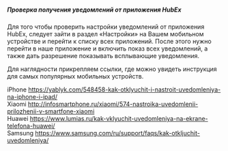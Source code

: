 
<h5 id="csweb">Проверка получения уведомлений от приложения HubEx</h5>

Для того чтобы проверить настройки уведомлений от приложения HubEx, следует зайти в раздел «Настройки» на Вашем мобильном устройстве и перейти к списку всех приложений. После этого нужно перейти в наше приложение и включить показ  всех уведомлений, а также дать разрешение показывать всплывающие уведомления. 

Для наглядности прикрепляем ссылки, где можно увидеть инструкция для самых популярных мобильных устройств.

<p>iPhone <a href="https://yablyk.com/548458-kak-otklyuchit-i-nastroit-uvedomleniya-na-iphone-i-ipad/">https://yablyk.com/548458-kak-otklyuchit-i-nastroit-uvedomleniya-na-iphone-i-ipad/</a><br>
Xiaomi <a href="http://infosmartphone.ru/xiaomi/574-nastroika-uvedomlenii-prilozhenii-v-smartfone-xiaomi">http://infosmartphone.ru/xiaomi/574-nastroika-uvedomlenii-prilozhenii-v-smartfone-xiaomi</a><br>
Huawei <a href="https://www.lumias.ru/kak-vklyuchit-uvedomleniya-na-ekrane-telefona-huawei/">https://www.lumias.ru/kak-vklyuchit-uvedomleniya-na-ekrane-telefona-huawei/</a><br>
Samsung <a href="https://www.samsung.com/ru/support/faqs/kak-otkljuchit-uvedomleniya/">https://www.samsung.com/ru/support/faqs/kak-otkljuchit-uvedomleniya/</a><br>


